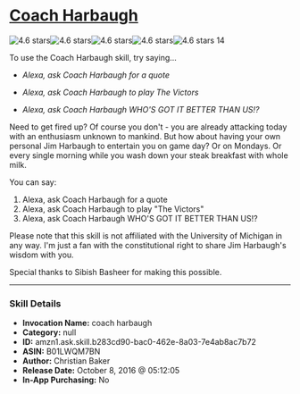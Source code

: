 # [Coach Harbaugh](http://alexa.amazon.com/#skills/amzn1.ask.skill.b283cd90-bac0-462e-8a03-7e4ab8ac7b72)
![4.6 stars](../../images/ic_star_black_18dp_1x.png)![4.6 stars](../../images/ic_star_black_18dp_1x.png)![4.6 stars](../../images/ic_star_black_18dp_1x.png)![4.6 stars](../../images/ic_star_black_18dp_1x.png)![4.6 stars](../../images/ic_star_half_black_18dp_1x.png) 14

To use the Coach Harbaugh skill, try saying...

* *Alexa, ask Coach Harbaugh for a quote*

* *Alexa, ask Coach Harbaugh to play The Victors*

* *Alexa, ask Coach Harbaugh WHO'S GOT IT BETTER THAN US!?*

Need to get fired up? Of course you don't - you are already attacking today with an enthusiasm unknown to mankind. But how about having your own personal Jim Harbaugh to entertain you on game day? Or on Mondays. Or every single morning while you wash down your steak breakfast with whole milk. 

You can say:
1. Alexa, ask Coach Harbaugh for a quote
2. Alexa, ask Coach Harbaugh to play "The Victors"
3. Alexa, ask Coach Harbaugh WHO'S GOT IT BETTER THAN US!?

Please note that this skill is not affiliated with the University of Michigan in any way. I'm just a fan with the constitutional right to share Jim Harbaugh's wisdom with you.

Special thanks to Sibish Basheer for making this possible.

***

### Skill Details

* **Invocation Name:** coach harbaugh
* **Category:** null
* **ID:** amzn1.ask.skill.b283cd90-bac0-462e-8a03-7e4ab8ac7b72
* **ASIN:** B01LWQM7BN
* **Author:** Christian Baker
* **Release Date:** October 8, 2016 @ 05:12:05
* **In-App Purchasing:** No
